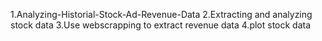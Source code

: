1.Analyzing-Historial-Stock-Ad-Revenue-Data
2.Extracting and analyzing stock data
3.Use webscrapping to extract revenue data
4.plot stock data
